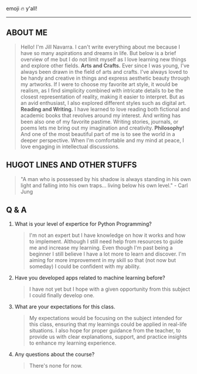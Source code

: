 emoji 🔥 y'all!
***
## ABOUT ME
> Hello! I'm Jill Navarra. I can't write everything about me because I have so many aspirations and dreams in life.
But below is a brief overview of me but I do not limit myself as I love learning new things and explore other fields. 
> **Arts and Crafts.** Ever since I was young, I've always been drawn in the field of arts and crafts. I've always loved
to be handy and creative in things and express aesthetic beauty through my artworks. If I were to choose my favorite art 
style, it would be realism, as I find simplicity combined with intricate details to be the closest representation of 
reality, making it easier to interpret. But as an avid enthusiast, I also explored different styles such as digital art. 
> **Reading and Writing.** I have learned to love reading both fictional and academic books that revolves around
my interest. And writing has been also one of my favorite pastime. Writing stories, journals, or poems lets me bring out
my imagination and creativity.
> **Philosophy!** And one of the most beautiful part of me is to see the world in a deeper perspective. When I'm
comfortable and my mind at peace, I love engaging in intellectual discussions.

## HUGOT LINES AND OTHER STUFFS
> "A man who is possessed by his shadow is always standing in his own light and falling into his own traps... living 
below his own level." - Carl Jung

## Q & A
1. What is your level of expertice for Python Programming?
    > I'm not an expert but I have knowledge on how it works and how to implement. Although I still need help from 
    resources to guide me and increase my learning. Even though I'm past being a beginner I still believe I have a lot
    more to learn and discover. I'm aiming for more improvement in my skill so that (not now but someday) I could be
    confident with my ability.
2. Have you developed apps related to machine learning before?
    > I have not yet but I hope with a given opportunity from this subject I could finally develop one.
3. What are your expectations for this class.
   > My expectations would be focusing on the subject intended for this class, ensuring that my learnings could be 
   applied in real-life situations. I also hope for proper guidance from the teacher, to provide us with clear explanations, 
   support, and practice insights to enhance my learning experience.
4. Any questions about the course?
   > There's none for now.